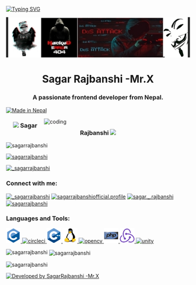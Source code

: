 

<!--
**SagarRajbanshi/SagarRajbanshi** is a ✨ _special_ ✨ repository because its `README.md` (this file) appears on your GitHub profile.

Here are some ideas to get you started:

- 🔭 I’m currently working on ...
- 🌱 I’m currently learning ...
- 👯 I’m looking to collaborate on ...
- 🤔 I’m looking for help with ...
- 💬 Ask me about ...
- 📫 How to reach me: ... www.sagar4business.com
- 😄 Pronouns: ...
- ⚡ Fun fact: ... 
-->
[![Typing SVG](https://readme-typing-svg.herokuapp.com?color=%23F70B10&size=13&lines=Most+Welcome+To+SagarRajbanshi+Github+Profile;Thank+You+Everyone+Love+UH+All)](https://git.io/typing-svg)

![logo](https://github.com/SagarRajbanshi/SagarRajbanshi/blob/main/Screenshot_20221019-150620-1.jpg)

<h1 align="center">Sagar Rajbanshi -Mr.X</h1>
<h3 align="center">A passionate frontend developer from Nepal.</h3>
<a href="#"><img title="Made in Nepal" src="https://img.shields.io/badge/MADE%20IN-Nepal-red?colorA=%237FFD4&colorB=%23FF3131&style=for-the-badge"></a>
</p>

<img align="right" alt="coding" width="400" src="https://user-images.githubusercontent.com/55389276/140866485-8fb1c876-9a8f-4d6a-98dc-08c4981eaf70.gif">

<h3 align="center">
  <img src="https://emoji.discord.st/emojis/768b108d-274f-4f44-a634-8477b16efce7.gif" width="30">
 Sagar Rajbanshi
  <img src="https://emoji.discord.st/emojis/768b108d-274f-4f44-a634-8477b16efce7.gif" width="30">
</h3>

<p align="left"> <img src="https://komarev.com/ghpvc/?username=sagarrajbanshi&label=Profile%20views&color=0e75b6&style=flat" alt="sagarrajbanshi" /> </p>

<p align="left"> <a href="https://github.com/ryo-ma/github-profile-trophy"><img src="https://github-profile-trophy.vercel.app/?username=sagarrajbanshi" alt="sagarrajbanshi" /></a> </p>

<p align="left"> <a href="https://twitter.com/_sagarrajbanshi" target="blank"><img src="https://img.shields.io/twitter/follow/_sagarrajbanshi?logo=twitter&style=for-the-badge" alt="_sagarrajbanshi" /></a> </p>

<h3 align="left">Connect with me:</h3>
<p align="left">
<a href="https://twitter.com/_sagarrajbanshi" target="blank"><img align="center" src="https://raw.githubusercontent.com/rahuldkjain/github-profile-readme-generator/master/src/images/icons/Social/twitter.svg" alt="_sagarrajbanshi" height="30" width="40" /></a>
<a href="https://fb.com/sagarrajbanshiofficial.profile" target="blank"><img align="center" src="https://raw.githubusercontent.com/rahuldkjain/github-profile-readme-generator/master/src/images/icons/Social/facebook.svg" alt="sagarrajbanshiofficial.profile" height="30" width="40" /></a>
<a href="https://instagram.com/sagar._.rajbanshi" target="blank"><img align="center" src="https://raw.githubusercontent.com/rahuldkjain/github-profile-readme-generator/master/src/images/icons/Social/instagram.svg" alt="sagar._.rajbanshi" height="30" width="40" /></a>
<a href="https://www.youtube.com/c/sagarrajbanshi" target="blank"><img align="center" src="https://raw.githubusercontent.com/rahuldkjain/github-profile-readme-generator/master/src/images/icons/Social/youtube.svg" alt="sagarrajbanshi" height="30" width="40" /></a>
</p>

<h3 align="left">Languages and Tools:</h3>
<p align="left"> <a href="https://www.cprogramming.com/" target="_blank" rel="noreferrer"> <img src="https://raw.githubusercontent.com/devicons/devicon/master/icons/c/c-original.svg" alt="c" width="40" height="40"/> </a> <a href="https://circleci.com" target="_blank" rel="noreferrer"> <img src="https://www.vectorlogo.zone/logos/circleci/circleci-icon.svg" alt="circleci" width="40" height="40"/> </a> <a href="https://www.w3schools.com/cpp/" target="_blank" rel="noreferrer"> <img src="https://raw.githubusercontent.com/devicons/devicon/master/icons/cplusplus/cplusplus-original.svg" alt="cplusplus" width="40" height="40"/> </a> <a href="https://www.linux.org/" target="_blank" rel="noreferrer"> <img src="https://raw.githubusercontent.com/devicons/devicon/master/icons/linux/linux-original.svg" alt="linux" width="40" height="40"/> </a> <a href="https://opencv.org/" target="_blank" rel="noreferrer"> <img src="https://www.vectorlogo.zone/logos/opencv/opencv-icon.svg" alt="opencv" width="40" height="40"/> </a> <a href="https://www.php.net" target="_blank" rel="noreferrer"> <img src="https://raw.githubusercontent.com/devicons/devicon/master/icons/php/php-original.svg" alt="php" width="40" height="40"/> </a> <a href="https://redux.js.org" target="_blank" rel="noreferrer"> <img src="https://raw.githubusercontent.com/devicons/devicon/master/icons/redux/redux-original.svg" alt="redux" width="40" height="40"/> </a> <a href="https://unity.com/" target="_blank" rel="noreferrer"> <img src="https://www.vectorlogo.zone/logos/unity3d/unity3d-icon.svg" alt="unity" width="40" height="40"/> </a> </p>

<p><img align="left" src="https://github-readme-stats.vercel.app/api/top-langs?username=sagarrajbanshi&show_icons=true&locale=en&layout=compact" alt="sagarrajbanshi" /></p>

<p>&nbsp;<img align="center" src="https://github-readme-stats.vercel.app/api?username=sagarrajbanshi&show_icons=true&locale=en" alt="sagarrajbanshi" /></p>

<p><img align="center" src="https://github-readme-streak-stats.herokuapp.com/?user=sagarrajbanshi&" alt="sagarrajbanshi" /></p>


<a href="#"><img title="Developed by SagarRajbanshi -Mr.X" src="https://img.shields.io/badge/Developed by%20-SagarRajbanshi |Mr.X|-red?colorA=%23000000&colorB=%23FF3131&style=for-the-badge"></a>
</p>
